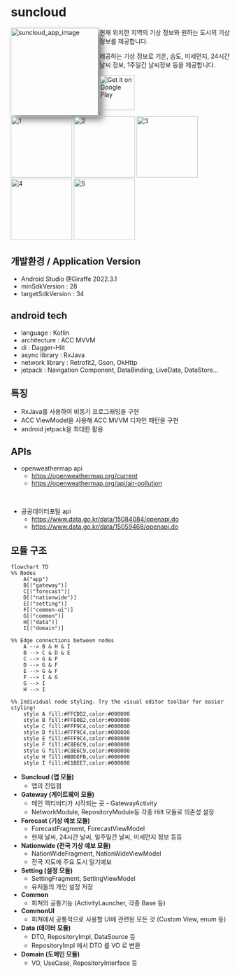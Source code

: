 # suncloud

<img src="https://github.com/user-attachments/assets/3f174dbf-f89e-476d-910f-586615c6ac1b" align="left"
alt="suncloud_app_image" width="200" style="box-shadow: 10px 10px 15px rgba(0, 0, 0, 0.5);">
 
현재 위치한 지역의 기상 정보와 원하는 도시의 기상 정보를 제공합니다.

제공하는 기상 정보로 기온, 습도, 미세먼지, 24시간 날씨 정보, 1주일간 날씨정보 등을 제공합니다. 

<p align="left">
<a href="https://play.google.com/store/apps/details?id=com.knichu.suncloud">
    <img alt="Get it on Google Play"
        height="80"
        src="https://play.google.com/intl/en_us/badges/images/generic/en_badge_web_generic.png" />
</a>

<img src="https://github.com/user-attachments/assets/db72dbc0-712c-477e-85b3-338dce7ba310" width="140px" title="1" alt="1"></img>
<img src="https://github.com/user-attachments/assets/58be8278-4043-437c-811e-804440a0e881" width="140px" title="2" alt="2"></img>
<img src="https://github.com/user-attachments/assets/511fd549-956b-4515-9b7f-54d59eb53526" width="140px" title="3" alt="3"></img>
<img src="https://github.com/user-attachments/assets/ddb25f17-02a5-4d1f-8797-215cea0b0255" width="140px" title="4" alt="4"></img>
<img src="https://github.com/user-attachments/assets/ab471f65-0fd6-451a-baa6-c3c17884d8c8" width="140px" title="5" alt="5"></img>

## 개발환경 / Application Version
- Android Studio @Giraffe 2022.3.1
- minSdkVersion : 28
- targetSdkVersion : 34

## android tech
- language : Kotlin
- architecture : ACC MVVM
- di : Dagger-Hlit
- async library : RxJava
- network library : Retrofit2, Gson, OkHttp
- jetpack : Navigation Component, DataBinding, LiveData, DataStore…

## 특징
- RxJava를 사용하여 비동기 프로그래밍을 구현
- ACC ViewModel을 사용해 ACC MVVM 디자인 패턴을 구현
- android jetpack을 최대한 활용

## APIs
- openweathermap api
  - https://openweathermap.org/current
  - https://openweathermap.org/api/air-pollution
<br/>

- 공공데이터포털 api
  - https://www.data.go.kr/data/15084084/openapi.do
  - https://www.data.go.kr/data/15059468/openapi.do

## 모듈 구조

```mermaid
flowchart TD
%% Nodes
    A("app")
    B[("gateway")]
    C[("forecast")]
    D[("nationwide")]
    E[("setting")]
    F[("common-ui")]
    G[("common")]
    H[("data")]
    I[("domain")]
    
%% Edge connections between nodes
    A --> B & H & I
    B --> C & D & E
    C --> G & F
    D --> G & F
    E --> G & F
    F --> I & G
    G --> I
    H --> I
    
%% Individual node styling. Try the visual editor toolbar for easier styling!
    style A fill:#FFCDD2,color:#000000
    style B fill:#FFE0B2,color:#000000
    style C fill:#FFF9C4,color:#000000
    style D fill:#FFF9C4,color:#000000
    style E fill:#FFF9C4,color:#000000
    style F fill:#C8E6C9,color:#000000
    style G fill:#C8E6C9,color:#000000
    style H fill:#BBDEFB,color:#000000
    style I fill:#E1BEE7,color:#000000
```
- **Suncloud (앱 모듈)**
  - 앱의 진입점
- **Gateway (게이트웨이 모듈)**
  - 메인 액티비티가 시작되는 곳 - GatewayActivity 
  - NetworkModule, RepositoryModule등 각종 Hilt 모듈로 의존성 설정
- **Forecast (기상 예보 모듈)**
  - ForecastFragment, ForecastViewModel
  - 현재 날씨, 24시간 날씨, 일주일간 날씨, 미세먼지 정보 등등
- **Nationwide (전국 기상 예보 모듈)**
  - NationWideFragment, NationWideViewModel
  - 전국 지도에 주요 도시 일기예보
- **Setting (설정 모듈)** 
  - SettingFragment, SettingViewModel
  - 유저들의 개인 설정 저장
- **Common** 
  - 피쳐의 공통기능 (ActivityLauncher, 각종 Base 등)
- **CommonUI**
  - 피쳐에서 공통적으로 사용할 UI에 관련된 모든 것 (Custom View, enum 등)
- **Data (데이터 모듈)** 
  - DTO, RepositoryImpl, DataSource 등
  - RepositoryImpl 에서 DTO 를 VO 로 변환
- **Domain (도메인 모듈)** 
  - VO, UseCase, RepositoryInterface 등
